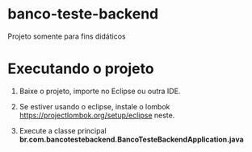 # banco-teste-backend
Projeto somente para fins didáticos

# Executando o projeto

1. Baixe o projeto, importe no Eclipse ou outra IDE.

2. Se estiver usando o eclipse, instale o lombok https://projectlombok.org/setup/eclipse neste.

3. Execute a classe principal **br.com.bancotestebackend.BancoTesteBackendApplication.java**
